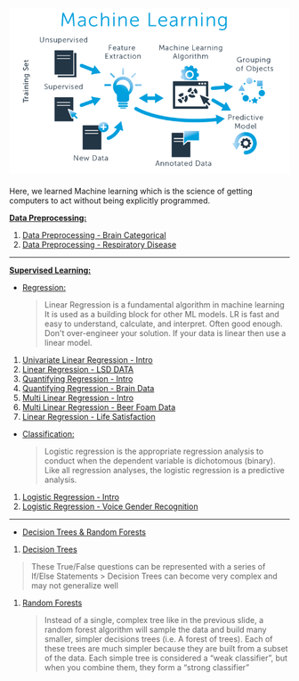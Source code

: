 ![png](images/ml_image.png)
---
Here, we learned Machine learning which is the science of getting computers to act without being explicitly programmed.



**[Data Preprocessing:](https://github.com/cliferraren/Machine-Learning/tree/master/Data%20PreProcessing)**

 1. [Data Preprocessing - Brain Categorical](https://github.com/cliferraren/Machine-Learning/blob/master/Data%20PreProcessing/Data%20Preprocessing.ipynb)
 2. [Data Preprocessing - Respiratory Disease](https://github.com/cliferraren/Machine-Learning/blob/master/Data%20PreProcessing/Respiratory%20Disease.ipynb)
---

**[Supervised Learning:](https://github.com/cliferraren/Machine-Learning/tree/master/Supervised)**


* [Regression:](https://github.com/cliferraren/Machine-Learning/tree/master/Supervised/Linear%20Regression)
    > Linear Regression is a fundamental algorithm in machine learning
    > It is used as a building block for other ML models.
    > LR is fast and easy to understand, calculate, and interpret.
    > Often good enough. Don't over-engineer your solution. If your data is linear then use a linear model.
 1. [Univariate Linear Regression - Intro](https://github.com/cliferraren/Machine-Learning/blob/master/Supervised/Linear%20Regression/Univariate_Linear_Regression.ipynb)
 2. [Linear Regression - LSD DATA](https://github.com/cliferraren/Machine-Learning/blob/master/Supervised/Linear%20Regression/LinearRegression_LSD_DATA.ipynb)
 3. [Quantifying Regression - Intro](https://github.com/cliferraren/Machine-Learning/blob/master/Supervised/Linear%20Regression/Quantifying_Regression.ipynb)
 4. [Quantifying Regression - Brain Data](https://github.com/cliferraren/Machine-Learning/blob/master/Supervised/Linear%20Regression/Quantifying%20Linear%20Regression_Brain.ipynb)
 5. [Multi Linear Regression - Intro](https://github.com/cliferraren/Machine-Learning/blob/master/Supervised/Linear%20Regression/MultiVariate%20Linear%20Regression.ipynb)
 6. [Multi Linear Regression - Beer Foam Data](https://github.com/cliferraren/Machine-Learning/blob/master/Supervised/Linear%20Regression/MultiLinear%20Regression%20-%20Beer.ipynb)
 7. [Linear Regression - Life Satisfaction](https://github.com/cliferraren/Machine-Learning/blob/master/Supervised/Linear%20Regression/LifeSatisfaction_vs_Income.ipynb)


* [Classification:](https://github.com/cliferraren/Machine-Learning/tree/master/Supervised/Logistic%20Regression)
    > Logistic regression is the appropriate regression analysis to conduct when the dependent variable is dichotomous (binary). Like all regression analyses, the logistic regression is a predictive analysis.

1. [Logistic Regression - Intro](https://github.com/cliferraren/Machine-Learning/blob/master/Supervised/Logistic%20Regression/Logistic%20Regression%20-Intro.ipynb)
2. [Logistic Regression - Voice Gender Recognition](https://github.com/cliferraren/Machine-Learning/blob/master/Supervised/Logistic%20Regression/Voice%20Recognition.ipynb)

---

* [Decision Trees & Random Forests](https://github.com/cliferraren/Machine-Learning/tree/master/Supervised/Decision%20Trees%20%26%20Random%20Forests)

1. [Decision Trees](https://github.com/cliferraren/Machine-Learning/blob/master/Supervised/Decision%20Trees%20%26%20Random%20Forests/Decision%20Trees.ipynb)
> These True/False questions can be represented with a series of If/Else Statements
    > Decision Trees can become very complex and may not generalize well


1. [Random Forests](https://github.com/cliferraren/Machine-Learning/blob/master/Supervised/Logistic%20Regression/Voice%20Recognition.ipynb)
    > Instead of a single, complex tree like in the previous slide, a random forest algorithm will sample the data and build many smaller, simpler decisions trees (i.e. A forest of trees).
    > Each of these trees are much simpler because they are built from a subset of the data. 
    > Each simple tree is considered a “weak classifier”, but when you combine them, they form a “strong classifier”